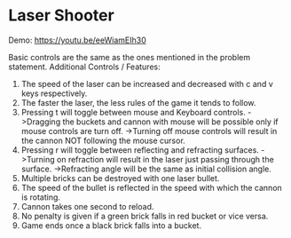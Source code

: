 # Laser Shooter

Demo: https://youtu.be/eeWiamEIh30

Basic controls are the same as the ones mentioned in the problem statement.
Additional Controls / Features:
1. The speed of the laser can be increased and decreased with c and v keys respectively.
2. The faster the laser, the less rules of the game it tends to follow.
3. Pressing t will toggle between mouse and Keyboard controls.
    ->Dragging the buckets and cannon with mouse will be possible only if
      mouse controls are turn off.
    ->Turning off mouse controls will result in the cannon NOT following the
      mouse cursor.
4. Pressing r will toggle between reflecting and refracting surfaces.
    ->Turning on refraction will result in the laser just passing through
      the surface.
    ->Refracting angle will be the same as initial collision angle.
5. Multiple bricks can be destroyed with one laser bullet.
6. The speed of the bullet is reflected in the speed with which the cannon is rotating.
7. Cannon takes one second to reload.
8. No penalty is given if a green brick falls in red bucket or vice versa.
9. Game ends once a black brick falls into a bucket.
